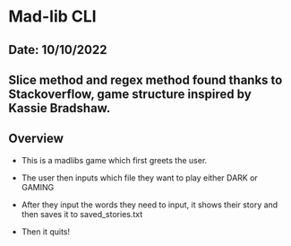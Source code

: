 # Mad-lib CLI

## Date: 10/10/2022

## Slice method and regex method found thanks to Stackoverflow, game structure inspired by Kassie Bradshaw.

## Overview

- This is a madlibs game which first greets the user.

- The user then inputs which file they want to play either DARK or GAMING

- After they input the words they need to input, it shows their story and then saves it to saved_stories.txt

- Then it quits!
